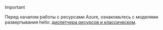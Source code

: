 > [!IMPORTANT]
> Перед началом работы с ресурсами Azure, ознакомьтесь с моделями развертывания hello: [диспетчера ресурсов и классическом](../articles/azure-resource-manager/resource-manager-deployment-model.md).
